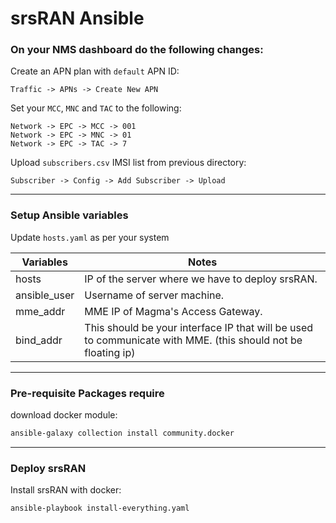 # srsRAN Ansible

### On your NMS dashboard do the following changes:

Create an APN plan with `default` APN ID:
```
Traffic -> APNs -> Create New APN
```

Set your `MCC`, `MNC` and `TAC` to the following:
```
Network -> EPC -> MCC -> 001
Network -> EPC -> MNC -> 01
Network -> EPC -> TAC -> 7
```

Upload `subscribers.csv` IMSI list from previous directory:
```
Subscriber -> Config -> Add Subscriber -> Upload
```
---

### Setup Ansible variables

Update `hosts.yaml` as per your system

Variables | Notes
---|---
hosts | IP of the server where we have to deploy srsRAN.
ansible_user | Username of server machine.
mme_addr | MME IP of Magma's Access Gateway.
bind_addr | This should be your interface IP that will be used to communicate with MME. (this should not be floating ip)

---

### Pre-requisite Packages require

download docker module:
```bash
ansible-galaxy collection install community.docker
```
---

### Deploy srsRAN

Install srsRAN with docker:
```bash
ansible-playbook install-everything.yaml
```

